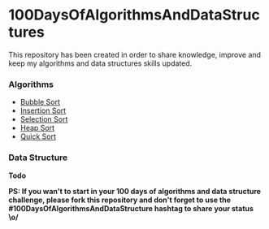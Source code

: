 # 100DaysOfAlgorithmsAndDataStructures
This repository has been created in order to share knowledge, improve and keep my algorithms and data structures skills updated.

### Algorithms

- [Bubble Sort](./algorithms/bubble-sort)
- [Insertion Sort](./algorithms/insertion-sort)
- [Selection Sort](./algorithms/selection-sort)
- [Heap Sort](./algorithms/heap-sort)
- [Quick Sort](./algorithms/quick-sort)

### Data Structure

__Todo__

**__PS: If you wan't to start in your 100 days of algorithms and data structure challenge, please fork this repository and don't forget to use the #100DaysOfAlgorithmsAndDataStructure hashtag to share your status 
\o/__**
